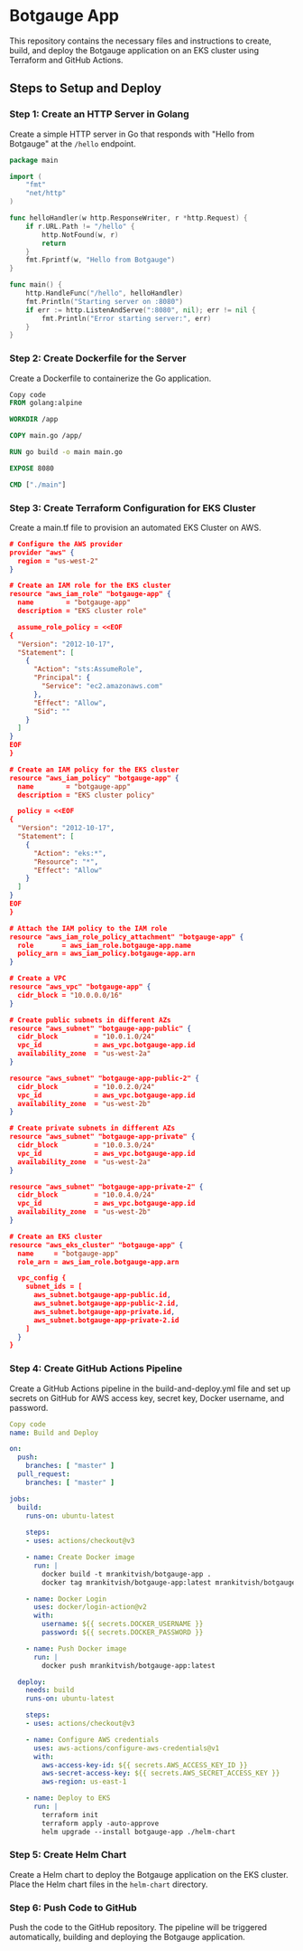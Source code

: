 # Botgauge App

This repository contains the necessary files and instructions to create, build, and deploy the Botgauge application on an EKS cluster using Terraform and GitHub Actions.

## Steps to Setup and Deploy

### Step 1: Create an HTTP Server in Golang

Create a simple HTTP server in Go that responds with "Hello from Botgauge" at the `/hello` endpoint.

```go
package main

import (
    "fmt"
    "net/http"
)

func helloHandler(w http.ResponseWriter, r *http.Request) {
    if r.URL.Path != "/hello" {
        http.NotFound(w, r)
        return
    }
    fmt.Fprintf(w, "Hello from Botgauge")
}

func main() {
    http.HandleFunc("/hello", helloHandler)
    fmt.Println("Starting server on :8080")
    if err := http.ListenAndServe(":8080", nil); err != nil {
        fmt.Println("Error starting server:", err)
    }
}
```
### Step 2: Create Dockerfile for the Server
Create a Dockerfile to containerize the Go application.

```dockerfile
Copy code
FROM golang:alpine

WORKDIR /app

COPY main.go /app/

RUN go build -o main main.go

EXPOSE 8080

CMD ["./main"]
```
### Step 3: Create Terraform Configuration for EKS Cluster
Create a main.tf file to provision an automated EKS Cluster on AWS.

``` json
# Configure the AWS provider
provider "aws" {
  region = "us-west-2"
}

# Create an IAM role for the EKS cluster
resource "aws_iam_role" "botgauge-app" {
  name        = "botgauge-app"
  description = "EKS cluster role"

  assume_role_policy = <<EOF
{
  "Version": "2012-10-17",
  "Statement": [
    {
      "Action": "sts:AssumeRole",
      "Principal": {
        "Service": "ec2.amazonaws.com"
      },
      "Effect": "Allow",
      "Sid": ""
    }
  ]
}
EOF
}

# Create an IAM policy for the EKS cluster
resource "aws_iam_policy" "botgauge-app" {
  name        = "botgauge-app"
  description = "EKS cluster policy"

  policy = <<EOF
{
  "Version": "2012-10-17",
  "Statement": [
    {
      "Action": "eks:*",
      "Resource": "*",
      "Effect": "Allow"
    }
  ]
}
EOF
}

# Attach the IAM policy to the IAM role
resource "aws_iam_role_policy_attachment" "botgauge-app" {
  role       = aws_iam_role.botgauge-app.name
  policy_arn = aws_iam_policy.botgauge-app.arn
}

# Create a VPC
resource "aws_vpc" "botgauge-app" {
  cidr_block = "10.0.0.0/16"
}

# Create public subnets in different AZs
resource "aws_subnet" "botgauge-app-public" {
  cidr_block         = "10.0.1.0/24"
  vpc_id             = aws_vpc.botgauge-app.id
  availability_zone  = "us-west-2a"
}

resource "aws_subnet" "botgauge-app-public-2" {
  cidr_block         = "10.0.2.0/24"
  vpc_id             = aws_vpc.botgauge-app.id
  availability_zone  = "us-west-2b"
}

# Create private subnets in different AZs
resource "aws_subnet" "botgauge-app-private" {
  cidr_block         = "10.0.3.0/24"
  vpc_id             = aws_vpc.botgauge-app.id
  availability_zone  = "us-west-2a"
}

resource "aws_subnet" "botgauge-app-private-2" {
  cidr_block         = "10.0.4.0/24"
  vpc_id             = aws_vpc.botgauge-app.id
  availability_zone  = "us-west-2b"
}

# Create an EKS cluster
resource "aws_eks_cluster" "botgauge-app" {
  name     = "botgauge-app"
  role_arn = aws_iam_role.botgauge-app.arn

  vpc_config {
    subnet_ids = [
      aws_subnet.botgauge-app-public.id, 
      aws_subnet.botgauge-app-public-2.id, 
      aws_subnet.botgauge-app-private.id, 
      aws_subnet.botgauge-app-private-2.id
    ]
  }
}
```
### Step 4: Create GitHub Actions Pipeline
Create a GitHub Actions pipeline in the build-and-deploy.yml file and set up secrets on GitHub for AWS access key, secret key, Docker username, and password.

```yaml
Copy code
name: Build and Deploy

on:
  push:
    branches: [ "master" ]
  pull_request:
    branches: [ "master" ]

jobs:
  build:
    runs-on: ubuntu-latest
    
    steps:
    - uses: actions/checkout@v3

    - name: Create Docker image
      run: |
        docker build -t mrankitvish/botgauge-app .
        docker tag mrankitvish/botgauge-app:latest mrankitvish/botgauge-app:latest

    - name: Docker Login
      uses: docker/login-action@v2
      with:
        username: ${{ secrets.DOCKER_USERNAME }}
        password: ${{ secrets.DOCKER_PASSWORD }}

    - name: Push Docker image
      run: |
        docker push mrankitvish/botgauge-app:latest

  deploy:
    needs: build
    runs-on: ubuntu-latest

    steps:
    - uses: actions/checkout@v3

    - name: Configure AWS credentials
      uses: aws-actions/configure-aws-credentials@v1
      with:
        aws-access-key-id: ${{ secrets.AWS_ACCESS_KEY_ID }}
        aws-secret-access-key: ${{ secrets.AWS_SECRET_ACCESS_KEY }}
        aws-region: us-east-1

    - name: Deploy to EKS
      run: |
        terraform init
        terraform apply -auto-approve
        helm upgrade --install botgauge-app ./helm-chart
```
### Step 5: Create Helm Chart
Create a Helm chart to deploy the Botgauge application on the EKS cluster. Place the Helm chart files in the `helm-chart` directory.

### Step 6: Push Code to GitHub
Push the code to the GitHub repository. The pipeline will be triggered automatically, building and deploying the Botgauge application.
